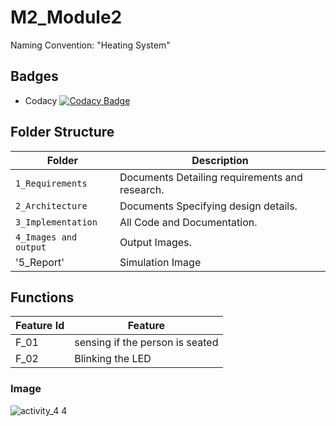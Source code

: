 # M2_Module2
Naming Convention:  "Heating System"

##  Badges
* Codacy [![Codacy Badge](https://app.codacy.com/project/badge/Grade/bbb27595217f4ab6b3418b126d27c658)](https://www.codacy.com/gh/9Sathiyaseelan/M2_Module2/dashboard?utm_source=github.com&amp;utm_medium=referral&amp;utm_content=9Sathiyaseelan/M2_Module2&amp;utm_campaign=Badge_Grade)


## Folder Structure
Folder               | Description
-------------------  | -----------------------------------------
`1_Requirements`     | Documents Detailing requirements and research.
`2_Architecture`     | Documents Specifying design details.
`3_Implementation`   | All Code and Documentation.
`4_Images and output`| Output Images.
'5_Report'           | Simulation Image

## Functions 

| Feature Id | Feature |
| -----------|---------|
|F_01|  sensing if the person is seated  |
|F_02| Blinking the LED  |

### Image

![activity_4 4](https://user-images.githubusercontent.com/94169797/144205368-60e9bf0a-fb85-4913-92df-f6a46ada786a.jpg)

